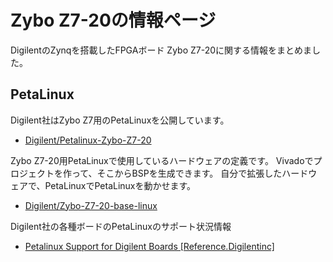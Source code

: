 # Zybo Z7-20の情報ページ

DigilentのZynqを搭載したFPGAボード Zybo Z7-20に関する情報をまとめました。

## PetaLinux

Digilent社はZybo Z7用のPetaLinuxを公開しています。

* [Digilent/Petalinux-Zybo-Z7-20](https://github.com/Digilent/Petalinux-Zybo-Z7-20)

Zybo Z7-20用PetaLinuxで使用しているハードウェアの定義です。
Vivadoでプロジェクトを作って、そこからBSPを生成できます。
自分で拡張したハードウェアで、PetaLinuxでPetaLinuxを動かせます。

* [Digilent/Zybo-Z7-20-base-linux](https://github.com/Digilent/Zybo-Z7-20-base-linux) 

Digilent社の各種ボードのPetaLinuxのサポート状況情報

* [Petalinux Support for Digilent Boards [Reference.Digilentinc]](https://reference.digilentinc.com/reference/software/petalinux/start) 
